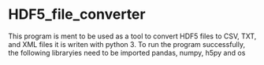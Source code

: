# HDF5_file_converter
This program is ment to be used as a tool to convert HDF5 files to CSV, TXT, and XML files
it is writen with python 3. 
To run the program successfully, the following libraryies need to be imported 
pandas, numpy, h5py and os
